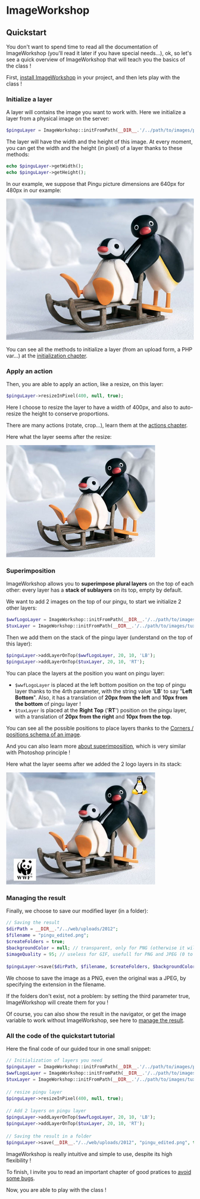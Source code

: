 # ImageWorkshop

## Quickstart

You don't want to spend time to read all the documentation of ImageWorkshop (you'll read it later if you have special needs...), ok, so let's see a quick overview of ImageWorkshop that will teach you the basics of the class !

First, [install ImageWorkshop](installation.md) in your project, and then lets play with the class !

### Initialize a layer

A layer will contains the image you want to work with. Here we initialize a layer from a physical image on the server:

```php
$pinguLayer = ImageWorkshop::initFromPath(__DIR__.'/../path/to/images/pingu.jpg');
```

The layer will have the width and the height of this image. At every moment, you can get the width and the height (in pixel) of a layer thanks to these methods:

```php
echo $pinguLayer->getWidth();
echo $pinguLayer->getHeight();
```

In our example, we suppose that Pingu picture dimensions are 640px for 480px in our example:

![Pingu](img/quickstart/xpingu.jpg)

You can see all the methods to initialize a layer (from an upload form, a PHP var...) at the [initialization chapter](documentation.md#2-initialization-of-a-layer).

### Apply an action

Then, you are able to apply an action, like a resize, on this layer:

```php
$pinguLayer->resizeInPixel(400, null, true);
```

Here I choose to resize the layer to have a width of 400px, and also to auto-resize the height to conserve proportions.

There are many actions (rotate, crop...), learn them at the [actions chapter](documentation.md#4-actions-on-layers).

Here what the layer seems after the resize:

![Pingu resized](img/quickstart/xpingu-resized.jpg)

### Superimposition

ImageWorkshop allows you to **superimpose plural layers** on the top of each other: every layer has a **stack of sublayers** on its top, empty by default.

We want to add 2 images on the top of our pingu, to start we initialize 2 other layers:

```php
$wwfLogoLayer = ImageWorkshop::initFromPath(__DIR__.'/../path/to/images/wwf.png');
$tuxLayer = ImageWorkshop::initFromPath(__DIR__.'/../path/to/images/tux.png');
```

Then we add them on the stack of the pingu layer (understand on the top of this layer):

```php
$pinguLayer->addLayerOnTop($wwfLogoLayer, 20, 10, 'LB');
$pinguLayer->addLayerOnTop($tuxLayer, 20, 10, 'RT');
```

You can place the layers at the position you want on pingu layer:
* `$wwfLogoLayer` is placed at the left bottom position on the top of pingu layer thanks to the 4rth parameter, with the string value '**LB**' to say "**Left Bottom**". Also, it has a translation of **20px from the left** and **10px from the bottom** of pingu layer !
* `$tuxLayer` is placed at the **Right Top** ('**RT**') position on the pingu layer, with a translation of **20px from the right** and **10px from the top**.

You can see all the possible positions to place layers thanks to the [Corners / positions schema of an image](documentation/corners-schema-image.md).

And you can also learn more [about superimposition](documentation.md#1-layer-notion), which is very similar with Photoshop principle !

Here what the layer seems after we added the 2 logo layers in its stack:

![Pingu superposition](img/quickstart/xpingu-superposition.jpg)

### Managing the result

Finally, we choose to save our modified layer (in a folder):

```php
// Saving the result
$dirPath = __DIR__."/../web/uploads/2012";
$filename = "pingu_edited.png";
$createFolders = true;
$backgroundColor = null; // transparent, only for PNG (otherwise it will be white if set null)
$imageQuality = 95; // useless for GIF, usefull for PNG and JPEG (0 to 100%)

$pinguLayer->save($dirPath, $filename, $createFolders, $backgroundColor, $imageQuality);
```

We choose to save the image as a PNG, even the original was a JPEG, by specifying the extension in the filename.

If the folders don't exist, not a problem: by setting the third parameter true, ImageWorkshop will create them for you !

Of course, you can also show the result in the navigator, or get the image variable to work without ImageWorkshop, see here to [manage the result](documentation.md#3-manage-the-result).

### All the code of the quickstart tutorial

Here the final code of our guided tour in one small snippet:

```php
// Initialization of layers you need
$pinguLayer = ImageWorkshop::initFromPath(__DIR__.'/../path/to/images/pingu.jpg');
$wwfLogoLayer = ImageWorkshop::initFromPath(__DIR__.'/../path/to/images/wwf.png')
$tuxLayer = ImageWorkshop::initFromPath(__DIR__.'/../path/to/images/tux.png');

// resize pingu layer
$pinguLayer->resizeInPixel(400, null, true);

// Add 2 layers on pingu layer
$pinguLayer->addLayerOnTop($wwfLogoLayer, 20, 10, 'LB');
$pinguLayer->addLayerOnTop($tuxLayer, 20, 10, 'RT');

// Saving the result in a folder
$pinguLayer->save(__DIR__."/../web/uploads/2012", "pingu_edited.png", true, null, 95);
```

ImageWorkshop is really intuitive and simple to use, despite its high flexibility !

To finish, I invite you to read an important chapter of good pratices to [avoid some bugs](documentation.md#5-good-practices).

Now, you are able to play with the class !
